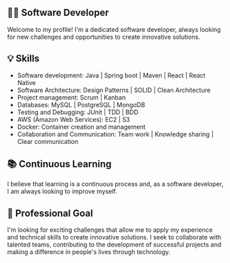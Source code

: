 ## 👨‍💻 Software Developer

Welcome to my profile! I'm a dedicated software developer, always looking for new challenges and opportunities to create innovative solutions.

## 💡 Skills

- Software development: Java | Spring boot | Maven | React | React Native
- Software Architecture: Design Patterns | SOLID | Clean Architecture 
- Project management: Scrum | Kanban
- Databases: MySQL | PostgreSQL | MongoDB
- Testing and Debugging: JUnit | TDD | BDD
- AWS (Amazon Web Services): EC2 | S3
- Docker: Container creation and management
- Collaboration and Communication: Team work | Knowledge sharing | Clear communication 

## 📚 Continuous Learning

I believe that learning is a continuous process and, as a software developer, I am always looking to improve myself.

## 💪 Professional Goal

I'm looking for exciting challenges that allow me to apply my experience and technical skills to create innovative solutions. I seek to collaborate with talented teams, contributing to the development of successful projects and making a difference in people's lives through technology.


